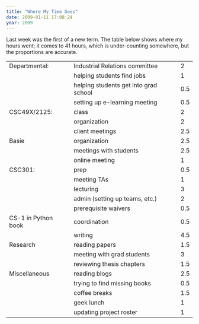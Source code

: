 ```yaml
---
title: "Where My Time Goes"
date: 2009-01-11 17:08:24
year: 2009
---
```

Last week was the first of a new term.  The table below shows where my hours went; it comes to 41 hours, which is under-counting somewhere, but the proportions are accurate.
<table border="0">
<tbody>
<tr>
<td>Departmental:</td>
<td>Industrial Relations committee</td>
<td>2</td>
</tr>
<tr>
<td></td>
<td>helping students find jobs</td>
<td>1</td>
</tr>
<tr>
<td></td>
<td>helping students get into grad school</td>
<td>0.5</td>
</tr>
<tr>
<td></td>
<td>setting up e-learning meeting</td>
<td>0.5</td>
</tr>
<tr>
<td>CSC49X/2125:</td>
<td>class</td>
<td>2</td>
</tr>
<tr>
<td></td>
<td>organization</td>
<td>2</td>
</tr>
<tr>
<td></td>
<td>client meetings</td>
<td>2.5</td>
</tr>
<tr>
<td>Basie</td>
<td>organization</td>
<td>2.5</td>
</tr>
<tr>
<td></td>
<td>meetings with students</td>
<td>2.5</td>
</tr>
<tr>
<td></td>
<td>online meeting</td>
<td>1</td>
</tr>
<tr>
<td>CSC301:</td>
<td>prep</td>
<td>0.5</td>
</tr>
<tr>
<td></td>
<td>meeting TAs</td>
<td>1</td>
</tr>
<tr>
<td></td>
<td>lecturing</td>
<td>3</td>
</tr>
<tr>
<td></td>
<td>admin (setting up teams, etc.)</td>
<td>2</td>
</tr>
<tr>
<td></td>
<td>prerequisite waivers</td>
<td>0.5</td>
</tr>
<tr>
<td>CS-1 in Python book</td>
<td>coordination</td>
<td>0.5</td>
</tr>
<tr>
<td></td>
<td>writing</td>
<td>4.5</td>
</tr>
<tr>
<td>Research</td>
<td>reading papers</td>
<td>1.5</td>
</tr>
<tr>
<td></td>
<td>meeting with grad students</td>
<td>3</td>
</tr>
<tr>
<td></td>
<td>reviewing thesis chapters</td>
<td>1.5</td>
</tr>
<tr>
<td>Miscellaneous</td>
<td>reading blogs</td>
<td>2.5</td>
</tr>
<tr>
<td></td>
<td>trying to find missing books</td>
<td>0.5</td>
</tr>
<tr>
<td></td>
<td>coffee breaks</td>
<td>1.5</td>
</tr>
<tr>
<td></td>
<td>geek lunch</td>
<td>1</td>
</tr>
<tr>
<td></td>
<td>updating project roster</td>
<td>1</td>
</tr>
</tbody></table>
